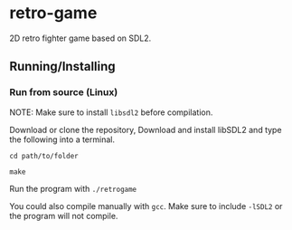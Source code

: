 # retro-game

2D retro fighter game based on SDL2.

## Running/Installing

### Run from source (Linux)

NOTE: Make sure to install `libsdl2` before compilation.

Download or clone the repository, Download and install libSDL2 and type the following into a terminal.

`cd path/to/folder`

`make`

Run the program with `./retrogame`

You could also compile manually with `gcc`. Make sure to include `-lSDL2` or the program will not compile.
